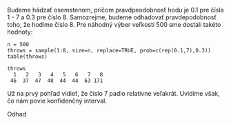 Budeme hádzať osemstenom, pričom pravdpeodobnosť hodu je 0.1 pre čísla 1 - 7 a 0.3 pre číslo 8. Samozrejme, budeme odhadovať pravdepodobnosť toho, že hodíme číslo 8. Pre náhodný výber veľkosti 500 sme dostali takéto hodnoty:

```
n = 500
throws = sample(1:8, size=n, replace=TRUE, prob=c(rep(0.1,7),0.3))
table(throws)

throws
  1   2   3   4   5   6   7   8 
 46  37  47  48  44  44  63 171
```

Už na prvý pohľad vidieť, že číslo 7 padlo relatívne veľakrát. Uvidíme však, čo nám povie konfidenčný interval.

Odhad 
